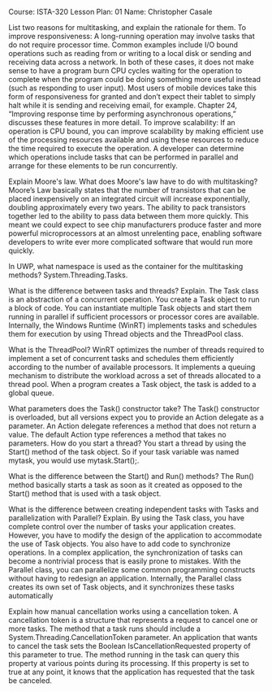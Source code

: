 Course: ISTA-320
Lesson Plan: 01
Name: Christopher Casale

List two reasons for multitasking, and explain the rationale for them. 
To improve responsiveness: A long-running operation may involve tasks that do not require processor time. Common examples include I/O bound operations 
such as reading from or writing to a local disk or sending and receiving data across a network. In both of these cases, it does not make sense to have a 
program burn CPU cycles waiting for the operation to complete when the program could be doing something more useful instead (such as responding to user input).
Most users of mobile devices take this form of responsiveness for granted and don’t expect their tablet to simply halt while it is sending and receiving
email, for example. Chapter 24, “Improving response time by performing asynchronous operations,” discusses these features in more detail.
To improve scalability: If an operation is CPU bound, you can improve scalability by making efficient use of the processing resources available and 
using these resources to reduce the time required to execute the operation. A developer can determine which operations include tasks that can be performed 
in parallel and arrange for these elements to be run concurrently. 

Explain Moore's law. What does Moore's law have to do with multitasking?
Moore’s Law basically states that the number of transistors that can be placed inexpensively on an integrated circuit will increase exponentially,
doubling approximately every two years. The ability to pack transistors together led to the ability to pass data between them more quickly. This
meant we could expect to see chip manufacturers produce faster and more powerful microprocessors at an almost unrelenting pace, enabling software 
developers to write ever more complicated software that would run more quickly. 

In UWP, what namespace is used as the container for the multitasking methods?
System.Threading.Tasks.

What is the difference between tasks and threads? Explain.
The Task class is an abstraction of a concurrent operation. You create a Task object to run a block of code. You can instantiate multiple Task objects 
and start them running in parallel if sufficient processors or processor cores are available. Internally, the Windows Runtime (WinRT) implements tasks
and schedules them for execution by using Thread objects and the ThreadPool class. 

What is the ThreadPool?
WinRT optimizes the number of threads required to implement a set of concurrent tasks and schedules them efficiently according to the number of 
available processors. It implements a queuing mechanism to distribute the workload across a set of threads allocated to a thread pool. When a program creates
a Task object, the task is added to a global queue. 

What parameters does the Task() constructor take?
The Task() constructor is overloaded, but all versions expect you to provide an Action delegate as a parameter. An Action delegate references a method
that does not return a value. The default Action type references a method that takes no parameters. 
How do you start a thread?
You start a thread by using the Start() method of the task object. So if your task variable was named mytask, you would use mytask.Start();.

What is the difference between the Start() and Run() methods?
The Run() method basically starts a task as soon as it created as opposed to the Start() method that is used with a task object.

What is the difference between creating independent tasks with Tasks and parallelization with Parallel? Explain.
By using the Task class, you have complete control over the number of tasks your application creates. However, you have to modify the design of 
the application to accommodate the use of Task objects. You also have to add code to synchronize operations. In a complex application, the synchronization
of tasks can become a nontrivial process that is easily prone to mistakes. With the Parallel class, you can parallelize some common programming constructs
without having to redesign an application. Internally, the Parallel class creates its own set of Task objects, and it synchronizes these tasks automatically

Explain how manual cancellation works using a cancellation token.
A cancellation token is a structure that represents a request to cancel one or more tasks. The method that a task runs should include a 
System.Threading.CancellationToken parameter. An application that wants to cancel the task sets the Boolean IsCancellationRequested property of
this parameter to true. The method running in the task can query this property at various points during its processing. If this property is set 
to true at any point, it knows that the application has requested that the task be canceled. 